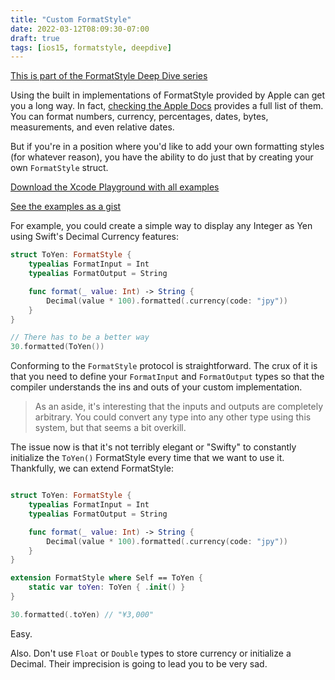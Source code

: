 ```yaml
---
title: "Custom FormatStyle"
date: 2022-03-12T08:09:30-07:00
draft: true
tags: [ios15, formatstyle, deepdive]
---
```


[This is part of the FormatStyle Deep Dive series](/posts/formatstyle-deep-dive)

Using the built in implementations of FormatStyle provided by Apple can get you a long way. In fact, [checking the Apple Docs](https://developer.apple.com/documentation/foundation/formatstyle) provides a full list of them. You can format numbers, currency, percentages, dates, bytes, measurements, and even relative dates.

But if you're in a position where you'd like to add your own formatting styles (for whatever reason), you have the ability to do just that by creating your own `FormatStyle` struct.

[Download the Xcode Playground with all examples](https://github.com/brettohland/FormatStylesDeepDive/)

[See the examples as a gist](https://gist.github.com/brettohland/0bafc12c89143d5e493e349341b31e9e#file-custom-formatstyle-swift)

For example, you could create a simple way to display any Integer as Yen using Swift's Decimal Currency features:

```Swift
struct ToYen: FormatStyle {
    typealias FormatInput = Int
    typealias FormatOutput = String

    func format(_ value: Int) -> String {
        Decimal(value * 100).formatted(.currency(code: "jpy"))
    }
}

// There has to be a better way
30.formatted(ToYen())
```
Conforming to the `FormatStyle` protocol is straightforward. The crux of it is that you need to define your `FormatInput` and `FormatOutput` types so that the compiler understands the ins and outs of your custom implementation.

> As an aside, it's interesting that the inputs and outputs are completely arbitrary. You could convert any type into any other type using this system, but that seems a bit overkill.

The issue now is that it's not terribly elegant or "Swifty" to constantly initialize the `ToYen()` FormatStyle every time that we want to use it. Thankfully, we can extend FormatStyle:

```Swift

struct ToYen: FormatStyle {
    typealias FormatInput = Int
    typealias FormatOutput = String

    func format(_ value: Int) -> String {
        Decimal(value * 100).formatted(.currency(code: "jpy"))
    }
}

extension FormatStyle where Self == ToYen {
    static var toYen: ToYen { .init() }
}

30.formatted(.toYen) // "¥3,000"
```

Easy.

Also. Don't use `Float` or `Double` types to store currency or initialize a Decimal. Their imprecision is going to lead you to be very sad.